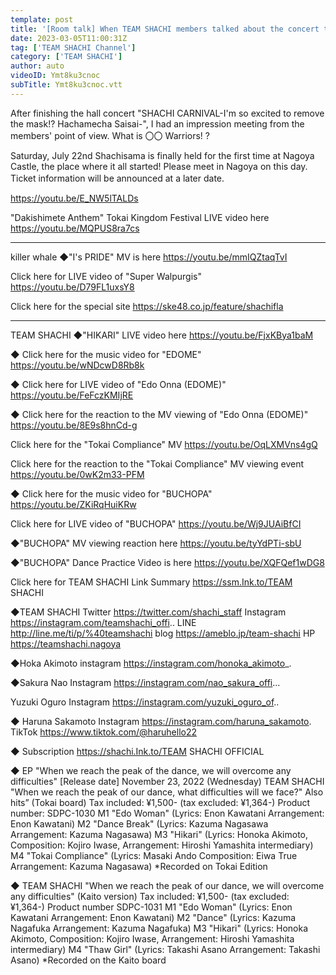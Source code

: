 ```yaml
---
template: post
title: '[Room talk] When TEAM SHACHI members talked about the concert the other day, a shocking fact was discovered'
date: 2023-03-05T11:00:31Z
tag: ['TEAM SHACHI Channel']
category: ['TEAM SHACHI']
author: auto 
videoID: Ymt8ku3cnoc
subTitle: Ymt8ku3cnoc.vtt
---
```

After finishing the hall concert "SHACHI CARNIVAL-I'm so excited to remove the mask!? Hachamecha Saisai-", I had an impression meeting from the members' point of view.
What is 〇〇 Warriors! ?


Saturday, July 22nd
Shachisama is finally held for the first time at Nagoya Castle, the place where it all started!
Please meet in Nagoya on this day.
Ticket information will be announced at a later date.　

https://youtu.be/E_NW5lTALDs


"Dakishimete Anthem" Tokai Kingdom Festival LIVE video here
https://youtu.be/MQPUS8ra7cs


----------------------------------
killer whale
◆"I's PRIDE" MV is here
https://youtu.be/mmIQZtaqTvI

Click here for LIVE video of "Super Walpurgis"
https://youtu.be/D79FL1uxsY8

Click here for the special site
https://ske48.co.jp/feature/shachifla

----------------------------------

TEAM SHACHI
◆"HIKARI" LIVE video here
https://youtu.be/FjxKBya1baM

◆ Click here for the music video for "EDOME"
https://youtu.be/wNDcwD8Rb8k

◆ Click here for LIVE video of "Edo Onna (EDOME)"
https://youtu.be/FeFczKMIjRE

◆ Click here for the reaction to the MV viewing of "Edo Onna (EDOME)"
https://youtu.be/8E9s8hnCd-g

Click here for the "Tokai Compliance" MV
https://youtu.be/OqLXMVns4gQ

Click here for the reaction to the "Tokai Compliance" MV viewing event
https://youtu.be/0wK2m33-PFM

◆ Click here for the music video for "BUCHOPA"
https://youtu.be/ZKiRqHuiKRw

Click here for LIVE video of "BUCHOPA"
https://youtu.be/Wj9JUAiBfCI

◆"BUCHOPA" MV viewing reaction here
https://youtu.be/tyYdPTi-sbU

◆"BUCHOPA" Dance Practice Video is here
https://youtu.be/XQFQef1wDG8

Click here for TEAM SHACHI Link Summary
https://ssm.Ink.to/TEAM SHACHI


◆TEAM SHACHI
Twitter
https://twitter.com/shachi_staff
Instagram
https://instagram.com/teamshachi_offi..
LINE
http://line.me/ti/p/%40teamshachi
blog
https://ameblo.jp/team-shachi
HP
https://teamshachi.nagoya

◆Hoka Akimoto
instagram
https://instagram.com/honoka_akimoto_.

◆Sakura Nao
Instagram
https://instagram.com/nao_sakura_offi...

Yuzuki Oguro
Instagram
https://instagram.com/yuzuki_oguro_of..

◆ Haruna Sakamoto
Instagram
https://instagram.com/haruna_sakamoto.
TikTok
https://www.tiktok.com/@haruhello22

◆ Subscription
https://shachi.Ink.to/TEAM SHACHI OFFICIAL


◆ EP "When we reach the peak of the dance, we will overcome any difficulties"
[Release date] November 23, 2022 (Wednesday)
TEAM SHACHI "When we reach the peak of our dance, what difficulties will we face?"
Also hits” (Tokai board)
Tax included: ¥1,500- (tax excluded: ¥1,364-) Product number: SDPC-1030
<Contents>
M1 "Edo Woman" (Lyrics: Enon Kawatani Arrangement: Enon Kawatani)
M2 "Dance Break" (Lyrics: Kazuma Nagasawa Arrangement: Kazuma Nagasawa)
M3 "Hikari" (Lyrics: Honoka Akimoto, Composition: Kojiro Iwase, Arrangement: Hiroshi Yamashita
intermediary)
M4 "Tokai Compliance" (Lyrics: Masaki Ando Composition: Eiwa
True Arrangement: Kazuma Nagasawa) *Recorded on Tokai Edition



◆ TEAM SHACHI "When we reach the peak of our dance, we will overcome any difficulties" (Kaito version)
Tax included: ¥1,500- (tax excluded: ¥1,364-) Product number SDPC-1031
<Recording content>
M1 "Edo Woman" (Lyrics: Enon Kawatani Arrangement: Enon Kawatani)
M2 "Dance" (Lyrics: Kazuma Nagafuka Arrangement: Kazuma Nagafuka)
M3 "Hikari" (Lyrics: Honoka Akimoto, Composition: Kojiro Iwase, Arrangement: Hiroshi Yamashita
intermediary)
M4 "Thaw Girl" (Lyrics: Takashi Asano Arrangement: Takashi Asano) *Recorded on the Kaito board
